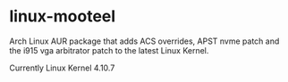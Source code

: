 # linux-mooteel
Arch Linux AUR package that adds ACS overrides, APST nvme patch and the i915 vga arbitrator patch to the latest Linux Kernel.

Currently Linux Kernel 4.10.7
